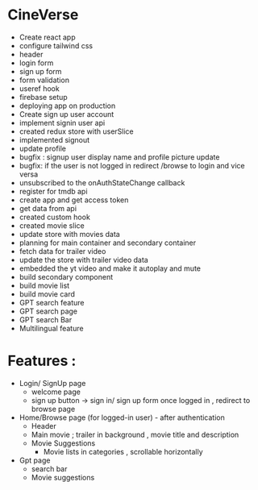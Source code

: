 # CineVerse
- Create react app 
- configure tailwind css
- header
- login form 
- sign up form
- form validation
- useref hook
- firebase setup
- deploying  app on production 
- Create sign up user  account
- implement signin user api 
- created redux store with userSlice
- implemented signout 
- update profile
- bugfix : signup user display name and profile picture update
- bugfix: if the user  is not logged in  redirect /browse to login and vice versa
- unsubscribed to the onAuthStateChange callback
- register for tmdb api 
- create app and get access token 
- get data from api 
- created custom hook 
- created movie slice
- update store with movies data 
- planning for main container and secondary container
- fetch data for trailer video 
- update the store with trailer video data 
- embedded the yt video and make it autoplay and mute
- build secondary component 
- build movie list 
- build movie card 
- GPT search feature
- GPT search page
- GPT search Bar
- Multilingual feature

# Features :
- Login/ SignUp page 
    - welcome page 
    - sign up button -> sign in/ sign up form 
  once logged in , redirect to browse page
- Home/Browse page (for logged-in user) - after authentication 
    - Header
    - Main movie ; trailer in background , movie title and description 
    - Movie Suggestions 
      - Movie lists in categories , scrollable horizontally 
- Gpt page 
  - search bar 
  - Movie suggestions 